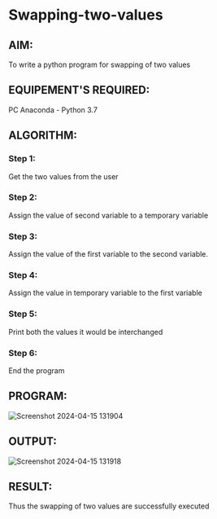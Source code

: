 # Swapping-two-values
## AIM:
To write a python program for swapping of two values
## EQUIPEMENT'S REQUIRED: 
PC
Anaconda - Python 3.7
## ALGORITHM: 
### Step 1:
Get the two values from the user
### Step 2: 
Assign the value of second variable to a temporary variable 
### Step 3: 
Assign the value of the first variable to the second variable.
### Step 4:  
Assign the value in temporary variable to the first variable
### Step 5: 
Print both the values it would be interchanged
### Step 6: 
End the program
## PROGRAM:
![Screenshot 2024-04-15 131904](https://github.com/Pavithranmurugan13/Swapping-two-values/assets/163802201/786d5be6-73ca-4550-b37f-b101da438140)
## OUTPUT:
![Screenshot 2024-04-15 131918](https://github.com/Pavithranmurugan13/Swapping-two-values/assets/163802201/5f81b807-c145-4290-987d-45cd672c0684)



## RESULT:
Thus the swapping of two values are successfully executed



